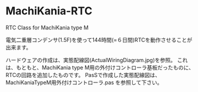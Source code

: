 # MachiKania-RTC
RTC Class for MachiKania type M

電気二重層コンデンサ(1.5F)を使って144時間(=６日間)RTCを動作させることが出来ます。

ハードウェアの作成は、実態配線図(ActualWiringDiagram.jpg)を参照。
これは、もともと、MachiKania type M用の外付けコントローラ基板だったものに、RTCの回路を追加したものです。
PasSで作成した実態配線図は、MachiKaniaTypeM用外付けコントローラ.pas を参照して下さい。
